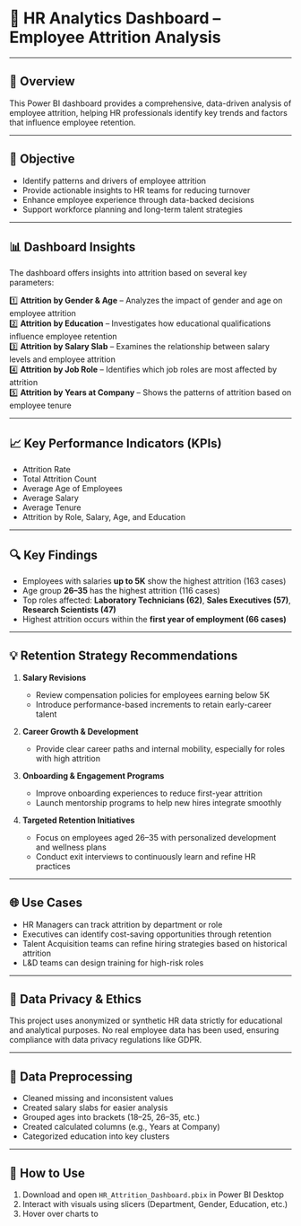 # 👥 HR Analytics Dashboard – Employee Attrition Analysis

---

## 📌 Overview

This Power BI dashboard provides a comprehensive, data-driven analysis of employee attrition, helping HR professionals identify key trends and factors that influence employee retention.

---

## 🎯 Objective

- Identify patterns and drivers of employee attrition  
- Provide actionable insights to HR teams for reducing turnover  
- Enhance employee experience through data-backed decisions  
- Support workforce planning and long-term talent strategies  

---

## 📊 Dashboard Insights

The dashboard offers insights into attrition based on several key parameters:

1️⃣ **Attrition by Gender & Age** – Analyzes the impact of gender and age on employee attrition  
2️⃣ **Attrition by Education** – Investigates how educational qualifications influence employee retention  
3️⃣ **Attrition by Salary Slab** – Examines the relationship between salary levels and employee attrition  
4️⃣ **Attrition by Job Role** – Identifies which job roles are most affected by attrition  
5️⃣ **Attrition by Years at Company** – Shows the patterns of attrition based on employee tenure  

---

## 📈 Key Performance Indicators (KPIs)

- Attrition Rate  
- Total Attrition Count  
- Average Age of Employees  
- Average Salary  
- Average Tenure  
- Attrition by Role, Salary, Age, and Education  

---

## 🔍 Key Findings

- Employees with salaries **up to 5K** show the highest attrition (163 cases)  
- Age group **26–35** has the highest attrition (116 cases)  
- Top roles affected: **Laboratory Technicians (62)**, **Sales Executives (57)**, **Research Scientists (47)**  
- Highest attrition occurs within the **first year of employment (66 cases)**  

---

## 💡 Retention Strategy Recommendations

1. **Salary Revisions**  
   - Review compensation policies for employees earning below 5K  
   - Introduce performance-based increments to retain early-career talent  

2. **Career Growth & Development**  
   - Provide clear career paths and internal mobility, especially for roles with high attrition  

3. **Onboarding & Engagement Programs**  
   - Improve onboarding experiences to reduce first-year attrition  
   - Launch mentorship programs to help new hires integrate smoothly  

4. **Targeted Retention Initiatives**  
   - Focus on employees aged 26–35 with personalized development and wellness plans  
   - Conduct exit interviews to continuously learn and refine HR practices  

---

## 🌐 Use Cases

- HR Managers can track attrition by department or role  
- Executives can identify cost-saving opportunities through retention  
- Talent Acquisition teams can refine hiring strategies based on historical attrition  
- L&D teams can design training for high-risk roles  

---

## 🔐 Data Privacy & Ethics

This project uses anonymized or synthetic HR data strictly for educational and analytical purposes. No real employee data has been used, ensuring compliance with data privacy regulations like GDPR.

---

## 🧪 Data Preprocessing

- Cleaned missing and inconsistent values  
- Created salary slabs for easier analysis  
- Grouped ages into brackets (18–25, 26–35, etc.)  
- Created calculated columns (e.g., Years at Company)  
- Categorized education into key clusters  

---

## 🔄 How to Use

1. Download and open `HR_Attrition_Dashboard.pbix` in Power BI Desktop  
2. Interact with visuals using slicers (Department, Gender, Education, etc.)  
3. Hover over charts to
